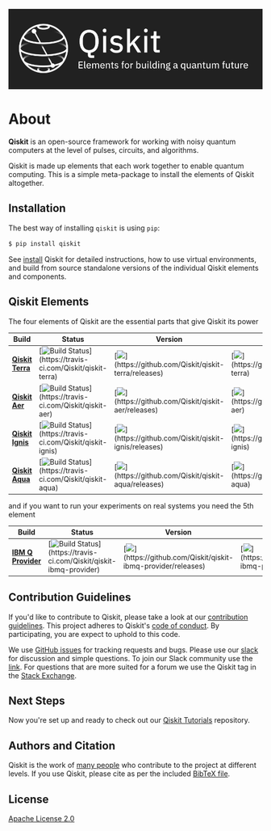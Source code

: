![Image](images/qiskit_header.png?raw=true)
# About
**Qiskit** is an open-source framework for working with noisy quantum computers at the level of pulses, circuits, and algorithms.

Qiskit is made up elements that each work together to enable quantum computing. This is a simple meta-package to install the elements of Qiskit altogether.

## Installation

The best way of installing `qiskit` is using `pip`:

```bash
$ pip install qiskit
```

See [install](https://qiskit.org/documentation/install.html) Qiskit for detailed instructions, how to use virtual environments, and
build from source standalone versions of the individual Qiskit elements and components.

## Qiskit Elements

The four elements of Qiskit are the essential parts that give Qiskit its power

| Build   | Status | Version | Contribute |
| ---             | ---    | --- | --- |
| [**Qiskit Terra**](https://qiskit.org/terra)   |  [![Build Status](https://img.shields.io/travis/com/Qiskit/qiskit-terra/master.svg?)](https://travis-ci.com/Qiskit/qiskit-terra)| [![](https://img.shields.io/github/release/Qiskit/qiskit-terra.svg?)](https://github.com/Qiskit/qiskit-terra/releases)  | [![](https://img.shields.io/github/forks/Qiskit/qiskit-terra.svg?)](https://github.com/Qiskit/qiskit-terra) |
| [**Qiskit Aer**](https://qiskit.org/aer)   |  [![Build Status](https://img.shields.io/travis/com/Qiskit/qiskit-aer/master.svg?)](https://travis-ci.com/Qiskit/qiskit-aer) | [![](https://img.shields.io/github/release/Qiskit/qiskit-aer.svg?)](https://github.com/Qiskit/qiskit-aer/releases) | [![](https://img.shields.io/github/forks/Qiskit/qiskit-aer.svg?)](https://github.com/Qiskit/qiskit-aer) |
| [**Qiskit Ignis**](https://qiskit.org/ignis)  |  [![Build Status](https://img.shields.io/travis/com/Qiskit/qiskit-ignis/master.svg?)](https://travis-ci.com/Qiskit/qiskit-ignis) |  [![](https://img.shields.io/github/release/Qiskit/qiskit-ignis.svg?)](https://github.com/Qiskit/qiskit-ignis/releases) | [![](https://img.shields.io/github/forks/Qiskit/qiskit-ignis.svg?)](https://github.com/Qiskit/qiskit-ignis) |
| [**Qiskit Aqua**](https://qiskit.org/aqua) |  [![Build Status](https://img.shields.io/travis/com/Qiskit/qiskit-aqua/master.svg?)](https://travis-ci.com/Qiskit/qiskit-aqua) |  [![](https://img.shields.io/github/release/Qiskit/qiskit-aqua.svg?)](https://github.com/Qiskit/qiskit-aqua/releases) | [![](https://img.shields.io/github/forks/Qiskit/qiskit-aqua.svg?)](https://github.com/Qiskit/qiskit-aqua) |

and if you want to run your experiments on real systems you need the 5th element

| Build   | Status | Version | Contribute |
| ---             | ---    | --- | --- |
| [**IBM Q Provider**](https://qiskit.org/qiskit-ibmq-provider)  |  [![Build Status](https://img.shields.io/travis/com/Qiskit/qiskit-ibmq-provider/master.svg?)](https://travis-ci.com/Qiskit/qiskit-ibmq-provider) |  [![](https://img.shields.io/github/release/Qiskit/qiskit-ibmq-provider.svg?)](https://github.com/Qiskit/qiskit-ibmq-provider/releases) | [![](https://img.shields.io/github/forks/Qiskit/qiskit-ibmq-provider.svg?)](https://github.com/Qiskit/qiskit-ibmq-provider) |


## Contribution Guidelines

If you'd like to contribute to Qiskit, please take a look at our
[contribution guidelines](https://qiskit.org/documentation/contributing_to_qiskit.html). This project adheres to Qiskit's [code of conduct](CODE_OF_CONDUCT.md). By participating, you are expect to uphold to this code.

We use [GitHub issues](https://github.com/Qiskit/qiskit/issues) for tracking requests and bugs. Please use our [slack](https://qiskit.slack.com) for discussion and simple questions. To join our Slack community use the [link](https://qiskit.slack.com/join/shared_invite/enQtNjQ5OTc5ODM1ODYyLTBlMWY1ZGJiYmZkNjliZTY4MTViNTQ3NzI2ZmU2MzQxZjlhZDZlYTAzZTNlMDU0ZjVmNzEyMzY3OGE1Y2UyNjk). For questions that are more suited for a forum we use the Qiskit tag in the [Stack Exchange](https://quantumcomputing.stackexchange.com/questions/tagged/qiskit).

## Next Steps

Now you're set up and ready to check out our
[Qiskit Tutorials](https://github.com/Qiskit/qiskit-tutorials) repository.

## Authors and Citation

Qiskit is the work of [many people](AUTHORS) who contribute to the project at
different levels. If you use Qiskit, please cite as per the included
[BibTeX file](Qiskit.bib).

## License

[Apache License 2.0](LICENSE.txt)

